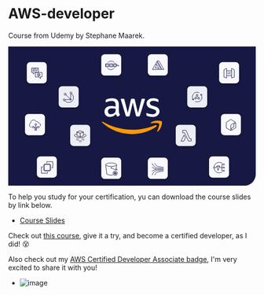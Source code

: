 # AWS-developer
Course from Udemy by Stephane Maarek.

<svg xmlns="http://www.w3.org/2000/svg" fill="none" width="1071" height="602" viewBox="0 0 1071 602"><g clip-path="url(#a)"><path d="M1083.15-11.758H-9.8v620.813h1092.95V-11.758Z" fill="#171944"/><path d="M478.878 279.773c0 3.19.345 5.785.95 7.682a46.729 46.729 0 0 0 2.76 6.216c.43.69.603 1.38.603 1.983 0 .862-.518 1.724-1.639 2.587l-5.441 3.621c-.776.517-1.553.776-2.243.776-.862 0-1.724-.43-2.587-1.207a26.705 26.705 0 0 1-3.105-4.053c-.862-1.465-1.725-3.104-2.673-5.095-6.735 7.94-15.195 11.907-25.38 11.907-7.252 0-13.03-2.07-17.264-6.216-4.226-4.14-6.39-9.665-6.39-16.57 0-7.337 2.587-13.287 7.856-17.778 5.27-4.484 12.254-6.734 21.145-6.734 2.933 0 5.959.26 9.15.69 3.19.43 6.476 1.12 9.926 1.897v-6.302c0-6.56-1.38-11.131-4.053-13.804-2.76-2.673-7.425-3.966-14.066-3.966-3.02 0-6.131.345-9.322 1.12-3.191.777-6.304 1.725-9.323 2.932-1.379.604-2.414.949-3.018 1.12-.604.174-1.035.26-1.38.26-1.207 0-1.811-.862-1.811-2.673v-4.225c0-1.38.172-2.414.604-3.018.43-.603 1.207-1.207 2.414-1.81 3.02-1.552 6.65-2.846 10.875-3.88 4.226-1.121 8.719-1.64 13.462-1.64 10.271.001 17.782 2.33 22.612 6.993 4.743 4.656 7.166 11.735 7.166 21.227v27.96h.172Zm-35.038 13.114c2.846 0 5.786-.517 8.891-1.552 3.104-1.035 5.872-2.932 8.201-5.526 1.38-1.638 2.415-3.45 2.932-5.526.518-2.078.862-4.57.862-7.51v-3.621a72.09 72.09 0 0 0-7.942-1.466 65.104 65.104 0 0 0-8.115-.517c-5.786 0-10.012 1.121-12.858 3.45-2.846 2.327-4.226 5.61-4.226 9.922 0 4.053 1.035 7.078 3.191 9.148 2.07 2.155 5.096 3.19 9.064 3.19v.008Zm69.31 9.32c-1.554 0-2.588-.26-3.278-.862-.69-.518-1.294-1.725-1.812-3.363l-20.283-66.706c-.517-1.724-.776-2.845-.776-3.45 0-1.378.69-2.155 2.07-2.155h8.464c1.638 0 2.76.26 3.363.863.69.517 1.208 1.724 1.725 3.362l14.497 57.128 13.462-57.128c.43-1.724.95-2.845 1.64-3.362.69-.518 1.896-.863 3.45-.863h6.905c1.64 0 2.76.26 3.45.863.69.517 1.293 1.724 1.638 3.362l13.635 57.818 14.928-57.818c.517-1.724 1.12-2.845 1.725-3.362.69-.518 1.81-.863 3.363-.863h8.03c1.38 0 2.155.69 2.155 2.156 0 .43-.086.862-.172 1.38-.087.517-.26 1.207-.604 2.155l-20.8 66.706c-.518 1.725-1.122 2.846-1.812 3.363-.69.517-1.811.862-3.277.862h-7.425c-1.64 0-2.76-.258-3.45-.862-.69-.604-1.293-1.724-1.638-3.449l-13.374-55.661-13.29 55.567c-.431 1.724-.948 2.845-1.638 3.45-.69.602-1.898.86-3.45.86h-7.425l.008.01Zm110.909 2.328c-4.484 0-8.977-.517-13.289-1.552-4.312-1.035-7.684-2.156-9.926-3.45-1.38-.775-2.33-1.637-2.674-2.413a6.083 6.083 0 0 1-.517-2.414v-4.398c0-1.81.69-2.673 1.983-2.673.518 0 1.035.086 1.553.26.517.17 1.293.516 2.156.86a47.016 47.016 0 0 0 9.495 3.02 51.85 51.85 0 0 0 10.27 1.034c5.442 0 9.668-.95 12.6-2.846 2.932-1.897 4.485-4.656 4.485-8.2 0-2.413-.776-4.396-2.33-6.042-1.551-1.647-4.483-3.104-8.717-4.484l-12.514-3.88c-6.303-1.983-10.96-4.915-13.807-8.803-2.846-3.794-4.312-8.026-4.312-12.51 0-3.622.776-6.82 2.33-9.58 1.55-2.758 3.62-5.18 6.216-7.077 2.588-1.983 5.528-3.45 8.978-4.484 3.45-1.034 7.08-1.465 10.874-1.465 1.898 0 3.88.086 5.786.344 1.984.259 3.795.604 5.614.949 1.725.43 3.364.862 4.916 1.38 1.553.517 2.76 1.034 3.622 1.55 1.208.69 2.07 1.38 2.588 2.157.517.69.776 1.638.776 2.845v4.053c0 1.81-.69 2.759-1.984 2.759-.69 0-1.811-.345-3.277-1.035-4.916-2.24-10.443-3.362-16.575-3.362-4.916 0-8.804.776-11.478 2.414-2.674 1.638-4.053 4.14-4.053 7.682 0 2.414.862 4.483 2.587 6.13 1.725 1.646 4.916 3.276 9.495 4.742l12.254 3.88c6.218 1.983 10.702 4.742 13.376 8.285 2.673 3.543 3.967 7.596 3.967 12.08 0 3.707-.776 7.078-2.242 10.01-1.553 2.93-3.623 5.525-6.304 7.595-2.674 2.155-5.872 3.707-9.581 4.828-3.88 1.207-7.942 1.81-12.341 1.81Z" fill="#fff"/><path d="M640.367 346.47c-28.398 20.968-69.655 32.099-105.125 32.099-49.716 0-94.508-18.381-128.347-48.928-2.674-2.414-.259-5.7 2.932-3.794 36.599 21.227 81.736 34.082 128.434 34.082 31.503 0 66.118-6.56 97.966-20.02 4.743-2.155 8.805 3.104 4.14 6.561Z" fill="#F90" fill-rule="evenodd" clip-rule="evenodd"/><path d="M652.189 333.012c-3.622-4.656-23.992-2.242-33.228-1.12-2.76.344-3.191-2.07-.69-3.88 16.23-11.39 42.895-8.114 46.008-4.312 3.105 3.88-.863 30.547-16.057 43.316-2.329 1.983-4.571.948-3.536-1.638 3.449-8.544 11.133-27.788 7.51-32.358l-.007-.008Z" fill="#F90" fill-rule="evenodd" clip-rule="evenodd"/><g filter="url(#b)"><path d="M283.25 430.336h56.075c8.374 0 15.163-6.787 15.163-15.16v-61.5c0-8.373-6.789-15.161-15.163-15.161H283.25c-8.374 0-15.163 6.788-15.163 15.16v61.5c0 8.374 6.789 15.161 15.163 15.161Z" fill="#ECEDF5"/></g><path d="M297.262 369.902c4.406-1.928 8.812-3.857 13.211-5.777 4.955 1.928 9.91 3.857 14.865 5.777-4.68 1.654-9.361 3.3-14.042 4.954-4.68-1.654-9.36-3.3-14.042-4.954h.008Z" stroke="#0B0D25" stroke-linecap="round" stroke-linejoin="round" stroke-width="2"/><path d="M297.262 369.902v14.862a40.071 40.071 0 0 0 6.609 3.3 41.095 41.095 0 0 0 7.48 2.124 94.498 94.498 0 0 0 7.386-2.124 95.823 95.823 0 0 0 6.609-2.477v-15.685" stroke="#0B0D25" stroke-linejoin="round" stroke-width="2"/><path d="M311.305 374.855v14.862" stroke="#0B0D25" stroke-miterlimit="10" stroke-width="2"/><path d="M295.363 399.061c1.46-.635 2.917-1.277 4.367-1.913 1.64.636 3.278 1.278 4.916 1.913l-4.641 1.64-4.642-1.64v0Z" stroke="#0B0D25" stroke-linecap="round" stroke-linejoin="round" stroke-width=".75"/><path d="M295.363 399.063v4.914c.58.361 1.31.753 2.188 1.09.925.36 1.772.572 2.477.705a29.89 29.89 0 0 0 2.447-.705c.784-.26 1.513-.54 2.187-.823v-5.19" stroke="#0B0D25" stroke-linejoin="round" stroke-width=".75"/><path d="M300.004 400.699v4.915" stroke="#0B0D25" stroke-miterlimit="10" stroke-width=".75"/><path d="M307.078 406.948c1.458-.635 2.917-1.278 4.367-1.913 1.64.635 3.278 1.278 4.916 1.913l-4.64 1.64-4.643-1.64v0Z" stroke="#0B0D25" stroke-linecap="round" stroke-linejoin="round" stroke-width=".75"/><path d="M307.078 406.949v4.915c.58.361 1.31.752 2.188 1.09.925.36 1.772.572 2.477.705.77-.188 1.584-.415 2.446-.705.784-.26 1.514-.54 2.188-.823v-5.19" stroke="#0B0D25" stroke-linejoin="round" stroke-width=".75"/><path d="M311.719 408.594v4.915" stroke="#0B0D25" stroke-miterlimit="10" stroke-width=".75"/><path d="M318.785 399.186c1.458-.635 2.917-1.277 4.367-1.913 1.64.636 3.278 1.278 4.916 1.913l-4.64 1.64-4.643-1.64v0Z" stroke="#0B0D25" stroke-linecap="round" stroke-linejoin="round" stroke-width=".75"/><path d="M318.785 399.188v4.914c.58.361 1.31.753 2.188 1.09.925.36 1.772.572 2.477.705.77-.188 1.584-.415 2.446-.705.784-.26 1.514-.54 2.188-.823v-5.19" stroke="#0B0D25" stroke-linejoin="round" stroke-width=".75"/><path d="M323.426 400.824v4.915" stroke="#0B0D25" stroke-miterlimit="10" stroke-width=".75"/><path d="M294.784 378.988c-7.221 1.764-8.978 3.56-9.087 4.954-.314 4.13 13.4 9.916 26.43 9.908 11.854 0 24.83-4.797 24.775-9.085-.031-2.367-4.045-4.327-8.256-5.777" stroke="#0B0D25" stroke-miterlimit="10" stroke-width="2"/><g filter="url(#c)"><path d="M138.989 566.727h56.074c8.375 0 15.164-6.788 15.164-15.16v-61.501c0-8.373-6.79-15.16-15.164-15.16h-56.074c-8.375 0-15.164 6.787-15.164 15.16v61.501c0 8.372 6.79 15.16 15.164 15.16Z" fill="#F9F9FD"/></g><path d="M150.638 520.445h-6.962v27.067h26.304v-6.185m-3.488-37.506v-6.184h26.305v27.066h-5.418" stroke="#171944" stroke-miterlimit="10" stroke-width="2"/><path d="M181.192 510.008h-25.528v25.522h25.528v-25.522Z" stroke="#171944" stroke-miterlimit="10" stroke-width="2"/><path d="M159.528 505.75h-2.32v4.256h2.32v-4.256Zm5.035 0h-2.32v4.256h2.32v-4.256Zm5.023 0h-2.32v4.256h2.32v-4.256Zm5.028 0h-2.32v4.256h2.32v-4.256Zm5.035 0h-2.32v4.256h2.32v-4.256Zm5.613 7.934v-2.32h-4.258v2.32h4.258Zm-.008 5.023v-2.32h-4.257v2.32h4.257Zm0 5.032v-2.321h-4.257v2.321h4.257Zm.008 5.027v-2.32h-4.258v2.32h4.258Zm-.008 5.024v-2.32h-4.257v2.32h4.257Zm-7.73 6.183h2.32v-4.257h-2.32v4.257Zm-5.036 0h2.32v-4.257h-2.32v4.257Zm-5.024 0h2.32v-4.257h-2.32v4.257Zm-5.027 0h2.32v-4.257h-2.32v4.257Zm-5.031 0h2.32v-4.257h-2.32v4.257Zm-5.61-7.927v2.32h4.258v-2.32h-4.257Zm-.007-5.023v2.321h4.257v-2.321h-4.257Zm.008-5.023v2.32h4.257V522h-4.257Zm0-5.036v2.32h4.257v-2.32h-4.257Zm-.008-5.023v2.32h4.257v-2.32h-4.257Z" fill="#171944"/><g filter="url(#d)"><path d="M87.563 383.367h56.074c8.375 0 15.164-6.787 15.164-15.16v-61.5c0-8.373-6.789-15.16-15.164-15.16H87.563c-8.375 0-15.163 6.787-15.163 15.159v61.5c0 8.374 6.788 15.16 15.163 15.16Z" fill="#F9F9FD"/></g><path d="M100.019 349.199c-4.532-.909-7.91-4.648-8.318-9.07-.36-3.95 1.717-7.822 5.292-9.821 0-.885.125-5.408 3.78-9.07.46-.461 3.864-3.761 9.07-3.777 4.932-.016 9.558 2.924 12.098 7.556.235-.117 2.752-1.34 5.292 0 1.906 1.012 3.082 3.065 3.027 5.29 3.457-.155 6.695 1.608 8.318 4.532 1.86 3.363 1.263 7.674-1.513 10.582m-18.143-4.53v22.669m-8.317-15.115h4.532v15.113m12.098-15.113h-4.532v15.113" stroke="#171944" stroke-miterlimit="10" stroke-width="2"/><path d="M118.924 340.892a3.778 3.778 0 1 0-3.78-3.778 3.778 3.778 0 0 0 3.78 3.778Zm-11.34 11.332a3.778 3.778 0 1 0 .001-7.557 3.778 3.778 0 0 0 0 7.557Zm22.676 0a3.778 3.778 0 1 0 0-7.556 3.78 3.78 0 1 0 0 7.556Z" stroke="#171944" stroke-miterlimit="10" stroke-width="2"/><g filter="url(#e)"><path d="M233.395 263.438h56.074c8.375 0 15.164-6.788 15.164-15.16v-61.501c0-8.373-6.789-15.16-15.164-15.16h-56.074c-8.375 0-15.164 6.787-15.164 15.16v61.501c0 8.372 6.79 15.16 15.164 15.16Z" fill="#ECEDF5"/></g><path d="M239.008 197h29.276v19.51H252.25c-2.093 2.32-4.18 4.648-6.272 6.97v-7.668h-6.97V197Z" fill="#ECEDF5"/><path d="M284.319 216.516h-29.276v19.51h16.034c2.093 2.32 4.179 4.648 6.272 6.968v-7.666h6.97v-18.812Z" fill="#ECEDF5"/><path d="M270.065 228.571a1.795 1.795 0 1 0 0-3.592 1.795 1.795 0 0 0 0 3.592Z" fill="#ECEDF5"/><path d="M274.492 228.571a.986.986 0 0 0 .196 1.089l.04.04c.47.47.47 1.222 0 1.693-.47.47-1.224.47-1.694 0l-.039-.04a.985.985 0 0 0-1.09-.195.983.983 0 0 0-.596.901v.102a1.2 1.2 0 0 1-2.4 0v-.055a.984.984 0 0 0-.646-.9.984.984 0 0 0-1.09.195l-.04.043c-.469.47-1.222.47-1.692 0a1.19 1.19 0 0 1 0-1.693l.04-.04a.986.986 0 0 0 .195-1.089.985.985 0 0 0-.902-.596h-.102a1.2 1.2 0 0 1 0-2.398h.055a.985.985 0 0 0 .902-.643.988.988 0 0 0-.196-1.09l-.04-.039a1.193 1.193 0 0 1 0-1.693 1.194 1.194 0 0 1 1.694 0l.04.04a.99.99 0 0 0 1.09.195h.046a.984.984 0 0 0 .596-.901v-.102a1.2 1.2 0 1 1 2.4 0v.055a.975.975 0 0 0 .596.9c.368.165.8.086 1.09-.196l.04-.04a1.194 1.194 0 0 1 1.693.001c.47.47.47 1.223 0 1.693l-.04.04a.988.988 0 0 0-.195 1.089v.047c.157.36.51.595.902.595h.102a1.2 1.2 0 0 1 0 2.4h-.055a.977.977 0 0 0-.902.595Z" fill="#ECEDF5"/><path d="M243.484 233.534c9.33 10.857 25.686 10.52 33.722 1.38 7.44-8.458 6.625-23.155-3.442-31.652m-24.776 4.812 22.714 22.708" stroke="#171944" stroke-miterlimit="10" stroke-width="2"/><path d="m271.697 225.961.69 5.503c-1.835-.228-3.67-.463-5.504-.69m-21.336-.68 23.74-1.035m2.07-24.774c-.69 7.8-1.38 15.599-2.06 23.39m-23.06-17.534a4.132 4.132 0 1 0 0-8.264 4.132 4.132 0 0 0 0 8.264Zm-4.476 24.426a4.132 4.132 0 1 0 0-8.264 4.132 4.132 0 0 0 0 8.264Z" stroke="#171944" stroke-miterlimit="10" stroke-width="2"/><path d="M271.358 204.977a4.132 4.132 0 1 0 0-8.264 4.132 4.132 0 0 0 0 8.264Z" stroke="#171944" stroke-miterlimit="10" stroke-width="2"/><g filter="url(#f)"><path d="M95.403 159.184h56.074c8.375 0 15.164-6.788 15.164-15.16V82.523c0-8.373-6.789-15.16-15.164-15.16H95.403c-8.375 0-15.164 6.787-15.164 15.16v61.501c0 8.372 6.79 15.16 15.164 15.16Z" fill="#F9F9FD"/></g><path d="M101.016 92.746h29.276v19.51h-16.034c-2.093 2.32-4.18 4.648-6.272 6.969v-7.666h-6.97V92.746Z" stroke="#171944" stroke-miterlimit="10" stroke-width="2"/><path d="M146.327 112.262h-29.276v19.51h16.033c2.094 2.32 4.18 4.648 6.273 6.968v-7.666h6.97v-18.812ZM105.203 96.93h16.034m2.083 0h3.49m-21.607 4.875h8.366m2.783 0h10.46m-21.61 4.187h13.244m1.394 0h4.18" stroke="#171944" stroke-miterlimit="10" stroke-width="2"/><path d="M132.073 124.317a1.795 1.795 0 1 0 0-3.59 1.795 1.795 0 0 0 0 3.59Z" stroke="#171944" stroke-miterlimit="10" stroke-width="2"/><path d="M136.5 124.317a.986.986 0 0 0 .196 1.09l.04.04c.47.469.47 1.221 0 1.692-.471.47-1.224.47-1.694 0l-.04-.04a.984.984 0 0 0-1.089-.195.983.983 0 0 0-.596.901v.102a1.2 1.2 0 0 1-2.4 0v-.055a.984.984 0 0 0-.642-.901.984.984 0 0 0-1.09.196l-.04.04c-.47.47-1.222.47-1.693 0a1.193 1.193 0 0 1 0-1.694l.04-.04a.986.986 0 0 0 .196-1.09.985.985 0 0 0-.902-.595h-.102a1.2 1.2 0 1 1 0-2.398h.055a.984.984 0 0 0 .9-.643.984.984 0 0 0-.199-1.09l-.04-.04a1.193 1.193 0 0 1 .001-1.692 1.194 1.194 0 0 1 1.694 0l.04.04a.986.986 0 0 0 1.09.195h.046a.984.984 0 0 0 .596-.9v-.103a1.199 1.199 0 1 1 2.4 0v.055a.973.973 0 0 0 .594.901.986.986 0 0 0 1.09-.196l.04-.04a1.192 1.192 0 0 1 1.692 0 1.19 1.19 0 0 1 0 1.694l-.039.04a.986.986 0 0 0-.196 1.09v.046c.157.36.51.596.902.596h.102a1.2 1.2 0 0 1 0 2.398h-.055a.977.977 0 0 0-.9.601Z" stroke="#171944" stroke-miterlimit="10" stroke-width="2"/><g filter="url(#g)"><path d="M795.957 338.516h-56.075c-8.374 0-15.163 6.787-15.163 15.159v61.502c0 8.372 6.789 15.159 15.163 15.159h56.075c8.374 0 15.163-6.787 15.163-15.159v-61.502c0-8.372-6.789-15.159-15.163-15.159Z" fill="#ECEDF5"/></g><g filter="url(#h)"><path d="M940.222 474.906h-56.074c-8.375 0-15.164 6.788-15.164 15.16v61.501c0 8.373 6.789 15.16 15.164 15.16h56.074c8.375 0 15.164-6.787 15.164-15.16v-61.501c0-8.372-6.789-15.16-15.164-15.16Z" fill="#F9F9FD"/></g><g filter="url(#i)"><path d="M473.718 33.598h-56.074c-8.375 0-15.164 6.787-15.164 15.16v61.5c0 8.373 6.789 15.16 15.164 15.16h56.074c8.375 0 15.164-6.787 15.164-15.16v-61.5c0-8.372-6.789-15.16-15.164-15.16Z" fill="#F9F9FD"/></g><g filter="url(#j)"><path d="M675.215 33.598H619.14c-8.375 0-15.163 6.787-15.163 15.16v61.5c0 8.373 6.788 15.16 15.163 15.16h56.075c8.374 0 15.163-6.787 15.163-15.16v-61.5c0-8.372-6.789-15.16-15.163-15.16Z" fill="#F9F9FD"/></g><g filter="url(#k)"><path d="M473.718 480.395h-56.074c-8.375 0-15.164 6.787-15.164 15.159v61.5c0 8.374 6.789 15.161 15.164 15.161h56.074c8.375 0 15.164-6.787 15.164-15.16v-61.5c0-8.373-6.789-15.16-15.164-15.16Z" fill="#F9F9FD"/></g><g filter="url(#l)"><path d="M675.215 480.395H619.14c-8.375 0-15.163 6.787-15.163 15.159v61.5c0 8.374 6.788 15.161 15.163 15.161h56.075c8.374 0 15.163-6.787 15.163-15.16v-61.5c0-8.373-6.789-15.16-15.163-15.16Z" fill="#F9F9FD"/></g><g filter="url(#m)"><path d="M991.64 291.547h-56.074c-8.375 0-15.164 6.787-15.164 15.16v61.501c0 8.372 6.789 15.16 15.164 15.16h56.074c8.37 0 15.16-6.788 15.16-15.16v-61.501c0-8.373-6.79-15.16-15.16-15.16Z" fill="#F9F9FD"/></g><g filter="url(#n)"><path d="M845.808 171.617h-56.074c-8.375 0-15.164 6.787-15.164 15.16v61.501c0 8.373 6.789 15.16 15.164 15.16h56.074c8.375 0 15.164-6.787 15.164-15.16v-61.501c0-8.373-6.789-15.16-15.164-15.16Z" fill="#ECEDF5"/></g><path d="M840.194 197h-29.276v19.51h16.034c2.093 2.32 4.179 4.648 6.272 6.97v-7.668h6.97V197Z" fill="#ECEDF5"/><path d="M794.887 216.516h29.276v19.51h-16.034c-2.093 2.32-4.18 4.648-6.272 6.968v-7.666h-6.97v-18.812Z" fill="#ECEDF5"/><path d="M809.139 228.571a1.795 1.795 0 1 0 .002-3.59 1.795 1.795 0 0 0-.002 3.59Z" fill="#ECEDF5"/><path d="M804.711 228.571c.164.368.086.8-.196 1.089l-.039.04a1.19 1.19 0 0 0 0 1.693c.47.47 1.223.47 1.693 0l.039-.04a.986.986 0 0 1 1.09-.195c.36.156.596.51.596.901v.102a1.2 1.2 0 0 0 2.4 0v-.055a.984.984 0 0 1 .642-.9.984.984 0 0 1 1.09.195l.04.043c.47.47 1.222.47 1.693 0 .47-.471.47-1.223 0-1.693l-.04-.04a.986.986 0 0 1-.196-1.089.985.985 0 0 1 .902-.596h.102a1.2 1.2 0 1 0 0-2.398h-.055a.984.984 0 0 1-.9-.643.984.984 0 0 1 .195-1.09l.04-.039c.47-.47.47-1.223 0-1.693a1.194 1.194 0 0 0-1.695 0l-.039.04a.986.986 0 0 1-1.09.195h-.047a.984.984 0 0 1-.596-.901v-.102a1.2 1.2 0 1 0-2.4 0v.055a.976.976 0 0 1-.595.9.986.986 0 0 1-1.09-.196l-.039-.04a1.193 1.193 0 0 0-1.693.001 1.19 1.19 0 0 0 0 1.693l.04.04c.281.289.36.72.195 1.089v.047a.986.986 0 0 1-.902.595h-.102a1.2 1.2 0 0 0 0 2.4h.055a.974.974 0 0 1 .902.595Z" fill="#ECEDF5"/><g filter="url(#o)"><path d="M983.8 67.363h-56.074c-8.375 0-15.164 6.787-15.164 15.16v61.501c0 8.373 6.789 15.16 15.164 15.16H983.8c8.375 0 15.164-6.787 15.164-15.16V82.523c0-8.373-6.79-15.16-15.164-15.16Z" fill="#F9F9FD"/></g><path d="M925.891 504.992c-7.284-5.103-16.7-5.675-24.11-1.458-9.369 5.33-10.812 15.638-10.96 16.798m35.07 21.297c-7.272 5.11-16.7 5.683-24.11 1.458-9.42-5.37-10.823-15.779-10.96-16.915" stroke="#171944" stroke-miterlimit="10" stroke-width="2"/><path d="M890.819 526.18a2.925 2.925 0 1 0 0-5.85 2.925 2.925 0 0 0 0 5.85Zm41.649-13.883a2.924 2.924 0 1 0 0-5.848 2.924 2.924 0 0 0 0 5.848Zm.73 13.883a2.924 2.924 0 1 0 0-5.848 2.924 2.924 0 0 0 0 5.848Zm-.73 13.875a2.924 2.924 0 1 0 0-5.848 2.924 2.924 0 0 0 0 5.848Z" stroke="#171944" stroke-miterlimit="10" stroke-width="2"/><path d="M901.051 518.137c1.7 3.166 3.41 6.333 5.112 9.492v7.306l4.383-2.195v-5.11c1.944-3.168 3.896-6.334 5.84-9.493-1.646.65-4.46 1.52-8.036 1.458a20.995 20.995 0 0 1-7.307-1.458h.008Zm0 0c.635-.564 3.599-3.065 8.036-2.924 3.983.125 6.594 2.289 7.308 2.924" stroke="#171944" stroke-linejoin="round" stroke-width="2"/><path d="M917.125 523.254h13.148m-.73-13.88h-5.113v27.757h5.112m-35.8-13.877h6.578m-145.5-161.051v10.833h7.943c5.535 11.79 11.07 23.586 16.613 35.375h12.279v-10.11h-6.5c-5.292-12.034-10.593-24.066-15.885-36.106h-14.442l-.008.008Zm5.77 20.215c2.163 4.092 4.335 8.183 6.5 12.275l-7.222 14.44H747.59c4.336-8.906 8.664-17.81 13-26.715Zm202.974-67.402 19.405 12.04-20.072 12.04v24.08c-6.468-3.794-12.936-7.58-19.405-11.374v-24.08c6.688-4.24 13.384-8.474 20.072-12.714v.008Z" stroke="#171944" stroke-miterlimit="10" stroke-width="2"/><path d="M966.238 353.142v9.367c6.022-3.794 12.043-7.58 18.065-11.374v-20.74c-2.674 1.56-5.355 3.12-8.029 4.68v12.039l-10.036 6.02v.008ZM826.214 199.694c-8.382-4.068-18.465-2.015-24.463 4.891-6.264 7.227-6.609 18.084-.697 25.852" stroke="#171944" stroke-miterlimit="10" stroke-width="2"/><path d="m794.766 228.336 6.985 2.798c.236-2.093.463-4.193.698-6.286m6.29 12.59c8.38 4.068 18.463 2.015 24.46-4.89 6.263-7.228 6.608-18.085.696-25.853" stroke="#171944" stroke-miterlimit="10" stroke-width="2"/><path d="m840.184 208.794-6.986-2.798c-.236 2.093-.463 4.194-.698 6.287m-15.374 1.39a3.497 3.497 0 1 0 0-6.995 3.497 3.497 0 0 0 0 6.994Zm-6.985 13.268a3.496 3.496 0 1 0 .002-6.992 3.496 3.496 0 0 0-.002 6.992Zm14.668.696a3.497 3.497 0 1 0 0-6.993 3.497 3.497 0 0 0 0 6.993Zm-13.274-7.68 4.195-6.285m7.686 6.984-4.893-6.984m3.495 9.773h-8.39M933.435 100.41c3.896-2.06 7.801-4.13 11.697-6.191v41.975c-3.896-1.379-7.8-2.75-11.697-4.131V100.41Zm44.73.001c-3.898-2.061-7.802-4.13-11.699-6.192v41.975c3.897-1.379 7.8-2.75 11.698-4.131V100.41Zm-33.03 4.82h21.333m-20.647 20.64h21.337m-15.14-13.758-2.752 2.752 2.752 2.751m7.568-5.503 2.752 2.752-2.752 2.751m-5.504 2.752c1.145-3.214 2.297-6.42 3.442-9.634m-285.205 410.92c-2.728 0-6.83-.118-11.761-.784-8.56-1.152-14.496-1.952-19.601-6.27-1.787-1.514-4.672-4.477-6.664-9.8" stroke="#171944" stroke-miterlimit="10" stroke-width="2"/><path d="M672.316 525.572c-4.39.345-10.608.58-18.032 0-9.221-.714-13.917-1.082-18.817-3.92-2.486-1.442-8.86-5.737-12.545-16.461m49.393 25.084c-3.222-.016-8.122-.024-14.112 0-10.028.039-11.345.125-13.329 0-5.433-.337-13.21-2.07-22.737-8.623m50.178 17.246c-2.728 0-6.83.118-11.76.784-8.56 1.153-14.497 1.952-19.602 6.27-1.787 1.514-4.672 4.477-6.664 9.799" stroke="#171944" stroke-miterlimit="10" stroke-width="2"/><path d="M672.316 534.977c-4.39-.345-10.608-.58-18.032 0-9.221.714-13.917 1.082-18.817 3.92-2.486 1.442-8.86 5.737-12.545 16.46m49.393-25.081c-3.222.016-8.122.024-14.112 0-10.028-.039-11.345-.125-13.329 0-5.433.338-13.21 2.07-22.737 8.623m-201.105-27.826c.078 3.661 12.803 6.78 22.737 7.055 11.8.32 25.795-3.206 25.873-7.055.071-3.73-12.952-7.823-24.305-7.84-11.455-.014-24.384 4.124-24.305 7.84Z" stroke="#171944" stroke-miterlimit="10" stroke-width="2"/><path d="m421.816 512.641 4.705 39.192a48.415 48.415 0 0 0 9.41 3.136 48.632 48.632 0 0 0 16.467.784m16.465-43.112c-1.043 7.313-2.094 14.634-3.136 21.948" stroke="#171944" stroke-miterlimit="10" stroke-width="2"/><path d="M445.336 524.398c10.663 5.723 17.774 7.776 21.953 8.623 2.885.58 4.422.603 4.704 0 .479-1.01-2.728-3.528-5.488-5.487" stroke="#171944" stroke-miterlimit="10" stroke-width="2"/><path d="M445.336 526.75a2.352 2.352 0 1 0 .002-4.704 2.352 2.352 0 0 0-.002 4.704Z" fill="#171944"/><path d="M458.668 541.641c2.61 4.178 5.23 8.363 7.84 12.541m-7.058-16.46c-.258 1.31-.525 2.612-.784 3.921-1.309-.525-2.61-1.043-3.92-1.568m10.977 18.029c.258-1.31.525-2.61.784-3.92 1.309.525 2.61 1.042 3.92 1.568" stroke="#171944" stroke-miterlimit="10" stroke-width="2"/><path d="M464.246 540.711c-1.105 4.805-2.219 9.61-3.324 14.407m6.65-16.624c-1.105.737-2.218 1.482-3.324 2.219-.557-1.294-1.105-2.587-1.662-3.88m-4.988 20.507 3.324-2.22c.557 1.295 1.105 2.588 1.662 3.882" stroke="#171944" stroke-miterlimit="10" stroke-width="2"/><path d="M468.861 543.992c-4.179 2.61-8.366 5.228-12.545 7.84" stroke="#171944" stroke-miterlimit="10" stroke-width="2"/><path d="M472.78 544.777c-1.31-.258-2.61-.525-3.92-.784.525-1.31 1.042-2.61 1.567-3.92m-18.032 10.974c1.31.26 2.61.525 3.92.784-.526 1.31-1.043 2.61-1.568 3.92m15.046-6.173c-4.806-1.105-9.612-2.219-14.41-3.324m16.63 6.645c-.738-1.105-1.483-2.218-2.22-3.323 1.294-.557 2.587-1.105 3.88-1.662m-20.511-4.984 2.219 3.323c-1.294.557-2.587 1.105-3.88 1.662M429.79 71.09c.43-.635 5.746-8.16 15.413-8.16s14.983 7.525 15.414 8.16m-31.733 19.94c3.355 5.887 9.683 9.407 16.323 9.07 9.456-.479 14.2-8.529 14.505-9.07m-38.082-16.32v12.692h12.693V82.87h4.532v4.53h12.694v-4.53h4.532v4.53h10.882v-4.53h9.973" stroke="#171944" stroke-miterlimit="10" stroke-width="2"/><path d="M421.633 87.401v-12.69h12.693v4.53h4.532v-4.53h12.694v4.53h4.532v-4.53h10.882v4.53h3.63" stroke="#171944" stroke-miterlimit="10" stroke-width="2"/><path d="m476.305 85.279-.016-2.563-.008-2.556 1.78 1.27 1.772 1.278-1.764 1.285-1.764 1.286Zm-6.352-3.63-.008-2.555-.015-2.563 1.78 1.28 1.771 1.27-1.764 1.287-1.764 1.286Z" fill="#171944"/><path d="M431.416 77.617h-7.252v7.25h7.252v-7.25Zm17.493-.11h-7.253v7.251h7.253v-7.25Zm16.324 0h-7.253v7.251h7.253v-7.25Z" stroke="#171944" stroke-miterlimit="10"/><path d="M637.745 75.016 623.836 99.55h27.818c-1.364-2.179-2.73-4.366-4.093-6.545h-12.27c1.905-3.817 3.818-7.635 5.723-11.452-1.09-2.18-2.179-4.366-3.27-6.545v.008Zm1.638-3.276c1.09-2.179 2.179-4.366 3.27-6.545l19.632 34.357h-7.362L639.375 71.74h.008Zm4.91-9.814h7.362l22.087 37.625h-8.178c-7.088-12.542-14.183-25.084-21.27-37.625Z" stroke="#171944" stroke-miterlimit="10" stroke-width="2"/></g><defs><filter id="b" width="106.402" height="111.82" x="258.086" y="332.516" color-interpolation-filters="sRGB" filterUnits="userSpaceOnUse"><feFlood flood-opacity="0" result="BackgroundImageFix"/><feColorMatrix in="SourceAlpha" result="hardAlpha" type="matrix" values="0 0 0 0 0 0 0 0 0 0 0 0 0 0 0 0 0 0 127 0"/><feOffset dy="4"/><feGaussianBlur stdDeviation="5"/><feColorMatrix type="matrix" values="0 0 0 0 0 0 0 0 0 0 0 0 0 0 0 0 0 0 0.3 0"/><feBlend in2="BackgroundImageFix" mode="normal" result="effect1_dropShadow_9801_17886"/><feBlend in="SourceGraphic" in2="effect1_dropShadow_9801_17886" mode="normal" result="shape"/></filter><filter id="c" width="106.402" height="111.82" x="113.824" y="468.906" color-interpolation-filters="sRGB" filterUnits="userSpaceOnUse"><feFlood flood-opacity="0" result="BackgroundImageFix"/><feColorMatrix in="SourceAlpha" result="hardAlpha" type="matrix" values="0 0 0 0 0 0 0 0 0 0 0 0 0 0 0 0 0 0 127 0"/><feOffset dy="4"/><feGaussianBlur stdDeviation="5"/><feColorMatrix type="matrix" values="0 0 0 0 0 0 0 0 0 0 0 0 0 0 0 0 0 0 0.3 0"/><feBlend in2="BackgroundImageFix" mode="normal" result="effect1_dropShadow_9801_17886"/><feBlend in="SourceGraphic" in2="effect1_dropShadow_9801_17886" mode="normal" result="shape"/></filter><filter id="d" width="106.402" height="111.82" x="62.398" y="285.547" color-interpolation-filters="sRGB" filterUnits="userSpaceOnUse"><feFlood flood-opacity="0" result="BackgroundImageFix"/><feColorMatrix in="SourceAlpha" result="hardAlpha" type="matrix" values="0 0 0 0 0 0 0 0 0 0 0 0 0 0 0 0 0 0 127 0"/><feOffset dy="4"/><feGaussianBlur stdDeviation="5"/><feColorMatrix type="matrix" values="0 0 0 0 0 0 0 0 0 0 0 0 0 0 0 0 0 0 0.3 0"/><feBlend in2="BackgroundImageFix" mode="normal" result="effect1_dropShadow_9801_17886"/><feBlend in="SourceGraphic" in2="effect1_dropShadow_9801_17886" mode="normal" result="shape"/></filter><filter id="e" width="106.402" height="111.82" x="208.23" y="165.617" color-interpolation-filters="sRGB" filterUnits="userSpaceOnUse"><feFlood flood-opacity="0" result="BackgroundImageFix"/><feColorMatrix in="SourceAlpha" result="hardAlpha" type="matrix" values="0 0 0 0 0 0 0 0 0 0 0 0 0 0 0 0 0 0 127 0"/><feOffset dy="4"/><feGaussianBlur stdDeviation="5"/><feColorMatrix type="matrix" values="0 0 0 0 0 0 0 0 0 0 0 0 0 0 0 0 0 0 0.3 0"/><feBlend in2="BackgroundImageFix" mode="normal" result="effect1_dropShadow_9801_17886"/><feBlend in="SourceGraphic" in2="effect1_dropShadow_9801_17886" mode="normal" result="shape"/></filter><filter id="f" width="106.402" height="111.82" x="70.238" y="61.363" color-interpolation-filters="sRGB" filterUnits="userSpaceOnUse"><feFlood flood-opacity="0" result="BackgroundImageFix"/><feColorMatrix in="SourceAlpha" result="hardAlpha" type="matrix" values="0 0 0 0 0 0 0 0 0 0 0 0 0 0 0 0 0 0 127 0"/><feOffset dy="4"/><feGaussianBlur stdDeviation="5"/><feColorMatrix type="matrix" values="0 0 0 0 0 0 0 0 0 0 0 0 0 0 0 0 0 0 0.3 0"/><feBlend in2="BackgroundImageFix" mode="normal" result="effect1_dropShadow_9801_17886"/><feBlend in="SourceGraphic" in2="effect1_dropShadow_9801_17886" mode="normal" result="shape"/></filter><filter id="g" width="106.402" height="111.82" x="714.719" y="332.516" color-interpolation-filters="sRGB" filterUnits="userSpaceOnUse"><feFlood flood-opacity="0" result="BackgroundImageFix"/><feColorMatrix in="SourceAlpha" result="hardAlpha" type="matrix" values="0 0 0 0 0 0 0 0 0 0 0 0 0 0 0 0 0 0 127 0"/><feOffset dy="4"/><feGaussianBlur stdDeviation="5"/><feColorMatrix type="matrix" values="0 0 0 0 0 0 0 0 0 0 0 0 0 0 0 0 0 0 0.3 0"/><feBlend in2="BackgroundImageFix" mode="normal" result="effect1_dropShadow_9801_17886"/><feBlend in="SourceGraphic" in2="effect1_dropShadow_9801_17886" mode="normal" result="shape"/></filter><filter id="h" width="106.402" height="111.82" x="858.984" y="468.906" color-interpolation-filters="sRGB" filterUnits="userSpaceOnUse"><feFlood flood-opacity="0" result="BackgroundImageFix"/><feColorMatrix in="SourceAlpha" result="hardAlpha" type="matrix" values="0 0 0 0 0 0 0 0 0 0 0 0 0 0 0 0 0 0 127 0"/><feOffset dy="4"/><feGaussianBlur stdDeviation="5"/><feColorMatrix type="matrix" values="0 0 0 0 0 0 0 0 0 0 0 0 0 0 0 0 0 0 0.3 0"/><feBlend in2="BackgroundImageFix" mode="normal" result="effect1_dropShadow_9801_17886"/><feBlend in="SourceGraphic" in2="effect1_dropShadow_9801_17886" mode="normal" result="shape"/></filter><filter id="i" width="106.402" height="111.82" x="392.48" y="27.598" color-interpolation-filters="sRGB" filterUnits="userSpaceOnUse"><feFlood flood-opacity="0" result="BackgroundImageFix"/><feColorMatrix in="SourceAlpha" result="hardAlpha" type="matrix" values="0 0 0 0 0 0 0 0 0 0 0 0 0 0 0 0 0 0 127 0"/><feOffset dy="4"/><feGaussianBlur stdDeviation="5"/><feColorMatrix type="matrix" values="0 0 0 0 0 0 0 0 0 0 0 0 0 0 0 0 0 0 0.3 0"/><feBlend in2="BackgroundImageFix" mode="normal" result="effect1_dropShadow_9801_17886"/><feBlend in="SourceGraphic" in2="effect1_dropShadow_9801_17886" mode="normal" result="shape"/></filter><filter id="j" width="106.402" height="111.82" x="593.977" y="27.598" color-interpolation-filters="sRGB" filterUnits="userSpaceOnUse"><feFlood flood-opacity="0" result="BackgroundImageFix"/><feColorMatrix in="SourceAlpha" result="hardAlpha" type="matrix" values="0 0 0 0 0 0 0 0 0 0 0 0 0 0 0 0 0 0 127 0"/><feOffset dy="4"/><feGaussianBlur stdDeviation="5"/><feColorMatrix type="matrix" values="0 0 0 0 0 0 0 0 0 0 0 0 0 0 0 0 0 0 0.3 0"/><feBlend in2="BackgroundImageFix" mode="normal" result="effect1_dropShadow_9801_17886"/><feBlend in="SourceGraphic" in2="effect1_dropShadow_9801_17886" mode="normal" result="shape"/></filter><filter id="k" width="106.402" height="111.82" x="392.48" y="474.395" color-interpolation-filters="sRGB" filterUnits="userSpaceOnUse"><feFlood flood-opacity="0" result="BackgroundImageFix"/><feColorMatrix in="SourceAlpha" result="hardAlpha" type="matrix" values="0 0 0 0 0 0 0 0 0 0 0 0 0 0 0 0 0 0 127 0"/><feOffset dy="4"/><feGaussianBlur stdDeviation="5"/><feColorMatrix type="matrix" values="0 0 0 0 0 0 0 0 0 0 0 0 0 0 0 0 0 0 0.3 0"/><feBlend in2="BackgroundImageFix" mode="normal" result="effect1_dropShadow_9801_17886"/><feBlend in="SourceGraphic" in2="effect1_dropShadow_9801_17886" mode="normal" result="shape"/></filter><filter id="l" width="106.402" height="111.82" x="593.977" y="474.395" color-interpolation-filters="sRGB" filterUnits="userSpaceOnUse"><feFlood flood-opacity="0" result="BackgroundImageFix"/><feColorMatrix in="SourceAlpha" result="hardAlpha" type="matrix" values="0 0 0 0 0 0 0 0 0 0 0 0 0 0 0 0 0 0 127 0"/><feOffset dy="4"/><feGaussianBlur stdDeviation="5"/><feColorMatrix type="matrix" values="0 0 0 0 0 0 0 0 0 0 0 0 0 0 0 0 0 0 0.3 0"/><feBlend in2="BackgroundImageFix" mode="normal" result="effect1_dropShadow_9801_17886"/><feBlend in="SourceGraphic" in2="effect1_dropShadow_9801_17886" mode="normal" result="shape"/></filter><filter id="m" width="106.402" height="111.82" x="910.402" y="285.547" color-interpolation-filters="sRGB" filterUnits="userSpaceOnUse"><feFlood flood-opacity="0" result="BackgroundImageFix"/><feColorMatrix in="SourceAlpha" result="hardAlpha" type="matrix" values="0 0 0 0 0 0 0 0 0 0 0 0 0 0 0 0 0 0 127 0"/><feOffset dy="4"/><feGaussianBlur stdDeviation="5"/><feColorMatrix type="matrix" values="0 0 0 0 0 0 0 0 0 0 0 0 0 0 0 0 0 0 0.3 0"/><feBlend in2="BackgroundImageFix" mode="normal" result="effect1_dropShadow_9801_17886"/><feBlend in="SourceGraphic" in2="effect1_dropShadow_9801_17886" mode="normal" result="shape"/></filter><filter id="n" width="106.402" height="111.82" x="764.57" y="165.617" color-interpolation-filters="sRGB" filterUnits="userSpaceOnUse"><feFlood flood-opacity="0" result="BackgroundImageFix"/><feColorMatrix in="SourceAlpha" result="hardAlpha" type="matrix" values="0 0 0 0 0 0 0 0 0 0 0 0 0 0 0 0 0 0 127 0"/><feOffset dy="4"/><feGaussianBlur stdDeviation="5"/><feColorMatrix type="matrix" values="0 0 0 0 0 0 0 0 0 0 0 0 0 0 0 0 0 0 0.3 0"/><feBlend in2="BackgroundImageFix" mode="normal" result="effect1_dropShadow_9801_17886"/><feBlend in="SourceGraphic" in2="effect1_dropShadow_9801_17886" mode="normal" result="shape"/></filter><filter id="o" width="106.402" height="111.82" x="902.562" y="61.363" color-interpolation-filters="sRGB" filterUnits="userSpaceOnUse"><feFlood flood-opacity="0" result="BackgroundImageFix"/><feColorMatrix in="SourceAlpha" result="hardAlpha" type="matrix" values="0 0 0 0 0 0 0 0 0 0 0 0 0 0 0 0 0 0 127 0"/><feOffset dy="4"/><feGaussianBlur stdDeviation="5"/><feColorMatrix type="matrix" values="0 0 0 0 0 0 0 0 0 0 0 0 0 0 0 0 0 0 0.3 0"/><feBlend in2="BackgroundImageFix" mode="normal" result="effect1_dropShadow_9801_17886"/><feBlend in="SourceGraphic" in2="effect1_dropShadow_9801_17886" mode="normal" result="shape"/></filter><clipPath id="a"><path d="M0 0h1071v552c0 27.614-22.39 50-50 50H0V0Z" fill="#fff"/></clipPath></defs></svg>

To help you study for your certification, yu can download the course slides by link below.
- <a href="https://github.com/hovmikayelyan/AWS-developer/tree/main/AWS Certified Developer Slides v7.pdf">Course Slides</a>

Check out <a href="https://www.udemy.com/course/aws-certified-developer-associate-dva-c01/">this course</a>, give it a try, and become a certified developer, as I did! :dizzy_face:

Also check out my <a href="https://www.credly.com/badges/40df9175-77d0-4f98-991c-5b632d3cba00/public_url">AWS Certified Developer Associate badge</a>, I'm very excited to share it with you! 
- ![image](https://user-images.githubusercontent.com/89905543/226091447-6aa4054b-a958-4fba-b422-f72678b9846f.png)

